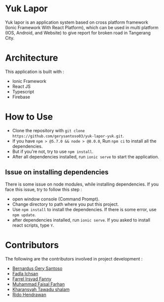 # Yuk Lapor

Yuk lapor is an application system based on cross platform framework (Ionic Framework With React Platform), which can be used in multi platform (IOS, Android, and Website) to give report for broken road in Tangerang City.

# Architecture

This application is built with :

- Ionic Framework
- React JS
- Typescript
- Firebase

# How to Use

- Clone the repository with `git clone https://github.com/gerysantoso03/yuk-lapor-yuk.git`.
- If you have `npm > @5.7.0 && node > @8.0.0`, Run `npm ci` to install all the dependencies.
- But if you're not, try to use `npm install`.
- After all dependencies installed, run `ionic serve` to start the application.

## Issue on installing dependencies

There is some issue on node modules, while installing dependencies. If you face this issue, try to follow this step :

- open window console (Command Prompt).
- Change directory to path where you put this project.
- Use `npm install` to install the dependencies. If there is some error, use `npm update`.
- after dependencies installed, run `ionic serve`. If you asked to install react scripts, type `Y`.

# Contributors

The following are the contributors involved in project development :

- [Bernardus Gery Santoso](https://github.com/gerysantoso03)
- [Fadla Ichsan](https://github.com/IFadla)
- [Farrel Irsyad Fanny](https://github.com/Farfan16)
- [Muhammad Faisal Farhan](https://github.com/uzivurt0)
- [Kharansyah Tawadu shalam](https://github.com/rans0)
- [Rido Hendrawan](https://github.com/ridohendrawan)
